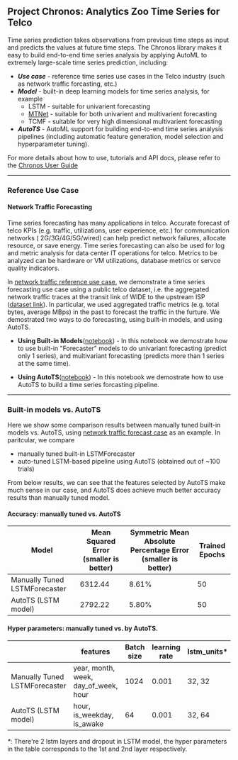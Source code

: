 ## Project Chronos: Analytics Zoo Time Series for Telco 

Time series prediction takes observations from previous time steps as input and predicts the values at future time steps. The Chronos library makes it easy to build end-to-end time series analysis by applying AutoML to extremely large-scale time series prediction, including:

* **_Use case_** - reference time series use cases in the Telco industry (such as network traffic forcasting, etc.)
* **_Model_** - built-in deep learning models for time series analysis, for example
     * LSTM - suitable for univarient forecasting
     * [MTNet](https://arxiv.org/abs/1809.02105) - suitable for both univarient and multivarient forecasting
     * TCMF - suitable for very high dimensional multivarient forecasting
* **_AutoTS_** - AutoML support for building end-to-end time series analysis pipelines (including automatic feature generation, model selection and hyperparameter tuning).

For more details about how to use, tutorials and API docs, please refer to the [Chronos User Guide](https://analytics-zoo.readthedocs.io/en/latest/doc/UserGuide/chronos.html) 

---
### Reference Use Case

#### Network Traffic Forecasting
Time series forecasting has many applications in telco. Accurate forecast of telco KPIs (e.g. traffic, utilizations, user experience, etc.) for communication networks ( 2G/3G/4G/5G/wired) can help predict network failures, allocate resource, or save energy. Time series forecasting can also be used for log and metric analysis for data center IT operations for telco. Metrics to be analyzed can be hardware or VM utilizations, database metrics or servce quality indicators.

In [network traffic reference use case](https://github.com/intel-analytics/analytics-zoo/tree/master/pyzoo/zoo/chronos/use-case/network_traffic), we demonstrate a time series forecasting use case using a public telco dataset, i.e. the aggregated network traffic traces at the transit link of WIDE to the upstream ISP ([dataset link](http://mawi.wide.ad.jp/~agurim/dataset/)). In particular, we used aggregated traffic metrics (e.g. total bytes, average MBps) in the past to forecast the traffic in the furture. We demostrated two ways to do forecasting, using built-in models, and using AutoTS. 

* **Using Built-in Models**([notebook](https://github.com/intel-analytics/analytics-zoo/blob/master/pyzoo/zoo/chronos/use-case/network_traffic/network_traffic_model_forecasting.ipynb)) - In this notebook we demostrate how to use built-in "Forecaster" models to do univariant forecasting (predict only 1 series), and multivariant forecasting (predicts more than 1 series at the same time).

* **Using AutoTS**([notebook](https://github.com/intel-analytics/analytics-zoo/blob/master/pyzoo/zoo/chronos/use-case/network_traffic/network_traffic_autots_forecasting.ipynb)) - In this notebook we demostrate how to use AutoTS to build a time series forcasting pipeline.

---
### Built-in models vs. AutoTS

Here we show some comparison results between manually tuned built-in models vs. AutoTS, using [network traffic forecast case](https://github.com/intel-analytics/analytics-zoo/tree/master/pyzoo/zoo/chronos/use-case/network_traffic) as an example.  In paritcular, we compare    
*  manually tuned built-in LSTMForecaster
*  auto-tuned LSTM-based pipeline using AutoTS (obtained out of ~100 trials)

From below results, we can see that the features selected by AutoTS make much sense in our case, and AutoTS does achieve much better accuracy results than manually tuned model.

#### Accuracy: manually tuned vs. AutoTS

|Model|Mean Squared Error (smaller is better)|Symmetric Mean Absolute Percentage Error (smaller is better)|Trained Epochs|
|--|-----|----|---|
|Manually Tuned LSTMForecaster|6312.44|8.61%|50|
|AutoTS (LSTM model)|2792.22|5.80%|50|


#### Hyper parameters: manually tuned vs. by AutoTS. 

||features|Batch size|learning rate|lstm_units*|dropout_p*|Lookback|
|--|--|--|-----|-----|-----|-----|
|Manually Tuned LSTMForecaster|year, month, week, day_of_week, hour|1024|0.001|32, 32|0.2, 0.2|84|
|AutoTS (LSTM model)|hour, is_weekday, is_awake|64|0.001|32, 64|0.2, 0.236|55|

_*_: There're 2 lstm layers and dropout in LSTM model, the hyper parameters in the table corresponds to the 1st and 2nd layer respectively. 



